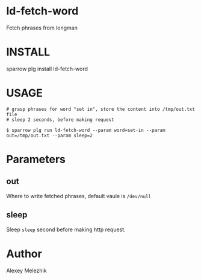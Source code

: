 # ld-fetch-word

Fetch phrases from longman


# INSTALL

  sparrow plg install ld-fetch-word

# USAGE

    # grasp phrases for word "set in", store the content into /tmp/out.txt file
    # sleep 2 seconds, before making request
  
    $ sparrow plg run ld-fetch-word --param word=set-in --param out=/tmp/out.txt --param sleep=2

# Parameters

## out

Where to write fetched phrases, default vaule is `/dev/null`

## sleep

Sleep `sleep` second before making http request.


# Author

Alexey Melezhik

